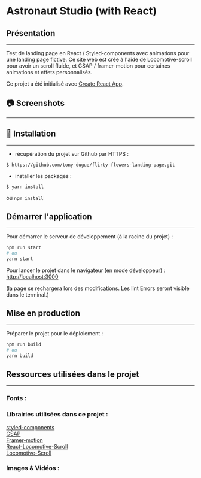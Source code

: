 # Astronaut Studio (with React)

## Présentation
***

Test de landing page en React / Styled-components avec animations pour une landing page fictive.
Ce site web est crée à l'aide de Locomotive-scroll pour avoir un scroll fluide, et GSAP / framer-motion pour certaines animations et effets personnalisés.

Ce projet a été initialisé avec [Create React App](https://github.com/facebook/create-react-app).

## 📷 Screenshots
***

## 🚀 Installation
***

- récupération du projet sur Github par HTTPS :

```shell script
$ https://github.com/tony-dugue/flirty-flowers-landing-page.git
```

- installer les packages :
```shell script
$ yarn install
```
ou `npm install`

## Démarrer l'application
***

Pour démarrer le serveur de développement (à la racine du projet) :
```bash
npm run start
# ou
yarn start
```

Pour lancer le projet dans le navigateur (en mode développeur) :
[http://localhost:3000](http://localhost:3000)

(la page se rechargera lors des modifications.
Les lint Errors seront visible dans le terminal.)

## Mise en production
***

Préparer le projet pour le déploiement :

```bash
npm run build
# ou
yarn build
```

## Ressources utilisées dans le projet
***

### Fonts :


### Librairies utilisées dans ce projet :

[styled-components](https://styled-components.com/docs/advanced) <br />
[GSAP](https://greensock.com/gsap/) <br />
[Framer-motion](https://www.framer.com/motion/) <br />
[React-Locomotive-Scroll](https://www.npmjs.com/package/react-locomotive-scroll) <br />
[Locomotive-Scroll](https://www.npmjs.com/package/locomotive-scroll) <br />

### Images & Vidéos :
